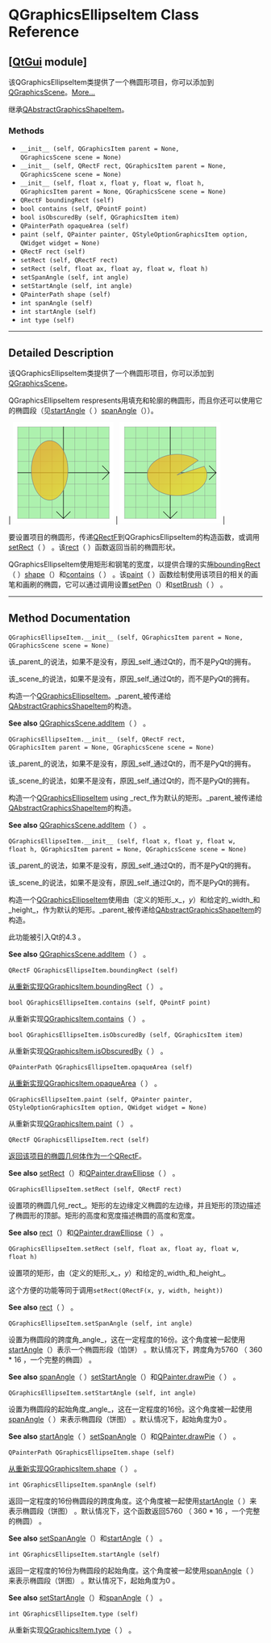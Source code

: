 # QGraphicsEllipseItem Class Reference

## [[QtGui](index.htm) module]

该QGraphicsEllipseItem类提供了一个椭圆形项目，你可以添加到[QGraphicsScene](qgraphicsscene.html)。[More...](#details)

继承[QAbstractGraphicsShapeItem](qabstractgraphicsshapeitem.html)。

### Methods

*   `__init__ (self, QGraphicsItem parent = None, QGraphicsScene scene = None)`
*   `__init__ (self, QRectF rect, QGraphicsItem parent = None, QGraphicsScene scene = None)`
*   `__init__ (self, float x, float y, float w, float h, QGraphicsItem parent = None, QGraphicsScene scene = None)`
*   `QRectF boundingRect (self)`
*   `bool contains (self, QPointF point)`
*   `bool isObscuredBy (self, QGraphicsItem item)`
*   `QPainterPath opaqueArea (self)`
*   `paint (self, QPainter painter, QStyleOptionGraphicsItem option, QWidget widget = None)`
*   `QRectF rect (self)`
*   `setRect (self, QRectF rect)`
*   `setRect (self, float ax, float ay, float w, float h)`
*   `setSpanAngle (self, int angle)`
*   `setStartAngle (self, int angle)`
*   `QPainterPath shape (self)`
*   `int spanAngle (self)`
*   `int startAngle (self)`
*   `int type (self)`

* * *

## Detailed Description

该QGraphicsEllipseItem类提供了一个椭圆形项目，你可以添加到[QGraphicsScene](qgraphicsscene.html)。

QGraphicsEllipseItem respresents用填充和轮廓的椭圆形，而且你还可以使用它的椭圆段（见[startAngle](qgraphicsellipseitem.html#startAngle)（ ）[spanAngle](qgraphicsellipseitem.html#spanAngle)（））。

| ![](img/graphicsview-ellipseitem.png) | ![](img/graphicsview-ellipseitem-pie.png) |

要设置项目的椭圆形，传递[QRectF](qrectf.html)到QGraphicsEllipseItem的构造函数，或调用[setRect](qgraphicsellipseitem.html#setRect)（ ） 。该[rect](qgraphicsellipseitem.html#rect)（ ）函数返回当前的椭圆形状。

QGraphicsEllipseItem使用矩形和钢笔的宽度，以提供合理的实施[boundingRect](qgraphicsellipseitem.html#boundingRect)（ ）[shape](qgraphicsellipseitem.html#shape)（）和[contains](qgraphicsellipseitem.html#contains)（ ） 。该[paint](qgraphicsellipseitem.html#paint)（ ）函数绘制使用该项目的相关的画笔和画刷的椭圆，它可以通过调用设置[setPen](qabstractgraphicsshapeitem.html#setPen)（）和[setBrush](qabstractgraphicsshapeitem.html#setBrush)（ ） 。

* * *

## Method Documentation

```
QGraphicsEllipseItem.__init__ (self, QGraphicsItem parent = None, QGraphicsScene scene = None)
```

该_parent_的说法，如果不是没有，原因_self_通过Qt的，而不是PyQt的拥有。

该_scene_的说法，如果不是没有，原因_self_通过Qt的，而不是PyQt的拥有。

构造一个[QGraphicsEllipseItem](qgraphicsellipseitem.html)。_parent_被传递给[QAbstractGraphicsShapeItem](qabstractgraphicsshapeitem.html)的构造。

**See also** [QGraphicsScene.addItem](qgraphicsscene.html#addItem)（ ） 。

```
QGraphicsEllipseItem.__init__ (self, QRectF rect, QGraphicsItem parent = None, QGraphicsScene scene = None)
```

该_parent_的说法，如果不是没有，原因_self_通过Qt的，而不是PyQt的拥有。

该_scene_的说法，如果不是没有，原因_self_通过Qt的，而不是PyQt的拥有。

构造一个[QGraphicsEllipseItem](qgraphicsellipseitem.html) using _rect_作为默认的矩形。_parent_被传递给[QAbstractGraphicsShapeItem](qabstractgraphicsshapeitem.html)的构造。

**See also** [QGraphicsScene.addItem](qgraphicsscene.html#addItem)（ ） 。

```
QGraphicsEllipseItem.__init__ (self, float x, float y, float w, float h, QGraphicsItem parent = None, QGraphicsScene scene = None)
```

该_parent_的说法，如果不是没有，原因_self_通过Qt的，而不是PyQt的拥有。

该_scene_的说法，如果不是没有，原因_self_通过Qt的，而不是PyQt的拥有。

构造一个[QGraphicsEllipseItem](qgraphicsellipseitem.html)使用由（定义的矩形_x_，_y_）和给定的_width_和_height_，作为默认的矩形。_parent_被传递给[QAbstractGraphicsShapeItem](qabstractgraphicsshapeitem.html)的构造。

此功能被引入Qt的4.3 。

**See also** [QGraphicsScene.addItem](qgraphicsscene.html#addItem)（ ） 。

```
QRectF QGraphicsEllipseItem.boundingRect (self)
```

[](qrectf.html)

[从重新实现](qrectf.html)[QGraphicsItem.boundingRect](qgraphicsitem.html#boundingRect)（ ） 。

```
bool QGraphicsEllipseItem.contains (self, QPointF point)
```

从重新实现[QGraphicsItem.contains](qgraphicsitem.html#contains)（ ） 。

```
bool QGraphicsEllipseItem.isObscuredBy (self, QGraphicsItem item)
```

从重新实现[QGraphicsItem.isObscuredBy](qgraphicsitem.html#isObscuredBy)（ ） 。

```
QPainterPath QGraphicsEllipseItem.opaqueArea (self)
```

[](qpainterpath.html)

[从重新实现](qpainterpath.html)[QGraphicsItem.opaqueArea](qgraphicsitem.html#opaqueArea)（ ） 。

```
QGraphicsEllipseItem.paint (self, QPainter painter, QStyleOptionGraphicsItem option, QWidget widget = None)
```

从重新实现[QGraphicsItem.paint](qgraphicsitem.html#paint)（ ） 。

```
QRectF QGraphicsEllipseItem.rect (self)
```

[](qrectf.html)

[返回该项目的椭圆几何体作为一个](qrectf.html)[QRectF](qrectf.html)。

**See also** [setRect](qgraphicsellipseitem.html#setRect)（）和[QPainter.drawEllipse](qpainter.html#drawEllipse)（ ） 。

```
QGraphicsEllipseItem.setRect (self, QRectF rect)
```

设置项的椭圆几何_rect_。矩形的左边缘定义椭圆的左边缘，并且矩形的顶边描述了椭圆形的顶部。矩形的高度和宽度描述椭圆的高度和宽度。

**See also** [rect](qgraphicsellipseitem.html#rect)（）和[QPainter.drawEllipse](qpainter.html#drawEllipse)（ ） 。

```
QGraphicsEllipseItem.setRect (self, float ax, float ay, float w, float h)
```

设置项的矩形，由（定义的矩形_x_，_y_）和给定的_width_和_height_。

这个方便的功能等同于调用`setRect(QRectF(x, y, width, height))`

**See also** [rect](qgraphicsellipseitem.html#rect)（ ） 。

```
QGraphicsEllipseItem.setSpanAngle (self, int angle)
```

设置为椭圆段的跨度角_angle_，这在一定程度的16份。这个角度被一起使用[startAngle](qgraphicsellipseitem.html#startAngle)（）表示一个椭圆形段（馅饼） 。默认情况下，跨度角为5760 （ 360 * 16 ，一个完整的椭圆） 。

**See also** [spanAngle](qgraphicsellipseitem.html#spanAngle)（ ）[setStartAngle](qgraphicsellipseitem.html#setStartAngle)（）和[QPainter.drawPie](qpainter.html#drawPie)（ ） 。

```
QGraphicsEllipseItem.setStartAngle (self, int angle)
```

设置为椭圆段的起始角度_angle_，这在一定程度的16份。这个角度被一起使用[spanAngle](qgraphicsellipseitem.html#spanAngle)（ ）来表示椭圆段（饼图） 。默认情况下，起始角度为0 。

**See also** [startAngle](qgraphicsellipseitem.html#startAngle)（ ）[setSpanAngle](qgraphicsellipseitem.html#setSpanAngle)（）和[QPainter.drawPie](qpainter.html#drawPie)（ ） 。

```
QPainterPath QGraphicsEllipseItem.shape (self)
```

[](qpainterpath.html)

[从重新实现](qpainterpath.html)[QGraphicsItem.shape](qgraphicsitem.html#shape)（ ） 。

```
int QGraphicsEllipseItem.spanAngle (self)
```

返回一定程度的16份椭圆段的跨度角度。这个角度被一起使用[startAngle](qgraphicsellipseitem.html#startAngle)（ ）来表示椭圆段（饼图） 。默认情况下，这个函数返回5760 （ 360 * 16 ，一个完整的椭圆） 。

**See also** [setSpanAngle](qgraphicsellipseitem.html#setSpanAngle)（）和[startAngle](qgraphicsellipseitem.html#startAngle)（ ） 。

```
int QGraphicsEllipseItem.startAngle (self)
```

返回一定程度的16份为椭圆段的起始角度。这个角度被一起使用[spanAngle](qgraphicsellipseitem.html#spanAngle)（ ）来表示椭圆段（饼图） 。默认情况下，起始角度为0 。

**See also** [setStartAngle](qgraphicsellipseitem.html#setStartAngle)（）和[spanAngle](qgraphicsellipseitem.html#spanAngle)（ ） 。

```
int QGraphicsEllipseItem.type (self)
```

从重新实现[QGraphicsItem.type](qgraphicsitem.html#type)（ ） 。